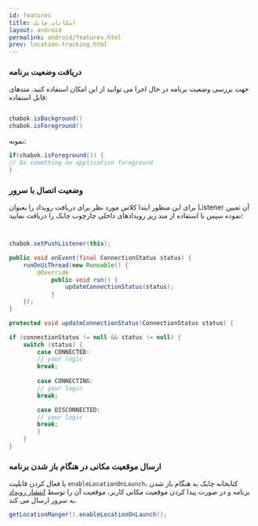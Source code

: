 ```yaml
---
id: features
title: امکانات‌ چابک 
layout: android
permalink: android/features.html
prev: location-tracking.html
---
```


### دریافت وضعیت برنامه

جهت بررسی وضعیت برنامه در حال اجرا می توانید از این امکان استفاده کنید.
متدهای قابل استفاده:
```java

chabok.isBackground()
chabok.isForeground()
```

نمونه:

```java             
if(chabok.isForeground()) {
// Do something on application foreground
}
```                

### وضعیت اتصال با سرور


 برای این منظور ابتدا کلاس مورد نظر برای دریافت رویداد را بعنوان Listener‌ آن تعیین نموده سپس با استفاده از متد زیر رویدادهای داخلی چارچوب چابک را دریافت نمایید:

```java


chabok.setPushListener(this);

public void onEvent(final ConnectionStatus status) {
    runOnUiThread(new Runnable() {
        @Override
            public void run() {
                updateConnectionStatus(status);
            }
    });
}

protected void updateConnectionStatus(ConnectionStatus status) {

if (connectionStatus != null && status != null) {
    switch (status) {
        case CONNECTED:
        // your logic
        break;
        
        case CONNECTING:
        // your logic
        break;

        case DISCONNECTED:
        // your logic
        break;
        }
    }
}

```
### ارسال موقعیت مکانی در هنگام باز شدن برنامه

با فعال کردن قابلیت `enableLocationOnLaunch`، کتابخانه چابک به هنگام باز شدن برنامه و در صورت پیدا کردن موقعیت مکانی کاربر،‌ موقعیت آن را توسط [انتشار رویداد](/android/event-handling.html) به سرور ارسال می کند.


```java
getLocationManger().enableLocationOnLaunch();
```

